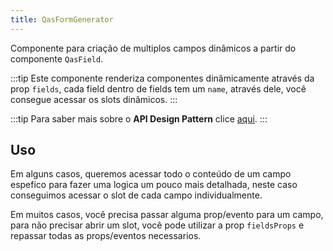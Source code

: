 ```yaml
---
title: QasFormGenerator
---
```


Componente para criação de multiplos campos dinâmicos a partir do componente `QasField`.

<doc-api file="form-generator/QasFormGenerator" name="QasFormGenerator" />

:::tip
Este componente renderiza componentes dinâmicamente através da prop `fields`, cada field dentro de fields tem um `name`, através dele, você consegue acessar os slots dinâmicos.
:::

:::tip
Para saber mais sobre o **API Design Pattern** clice [aqui](https://www.notion.so/bildvitta/API-Design-Patterns-5c2509b697614bbbac49cbed0aab70a1).
:::

## Uso
<doc-example file="QasFormGenerator/Basic" title="Básico" />

Em alguns casos, queremos acessar todo o conteúdo de um campo espefico para fazer uma logica um pouco mais detalhada, neste caso conseguimos acessar o slot de cada campo individualmente.
<doc-example file="QasFormGenerator/CustomSlot" title="Acessando slots" />

Em muitos casos, você precisa passar alguma prop/evento para um campo, para não precisar abrir um slot, você pode utilizar a prop `fieldsProps` e repassar todas as props/eventos necessarios.
<doc-example file="QasFormGenerator/CustomProps" title="Acessando slots" />
